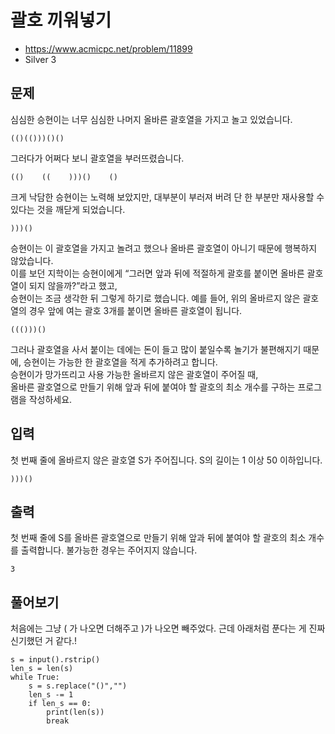 # 괄호 끼워넣기

- https://www.acmicpc.net/problem/11899
- Silver 3

## 문제
심심한 승현이는 너무 심심한 나머지 올바른 괄호열을 가지고 놀고 있었습니다.  

```
(()(()))()()
```

그러다가 어쩌다 보니 괄호열을 부러뜨렸습니다.

```
(()    ((    )))()    ()
```

크게 낙담한 승현이는 노력해 보았지만, 대부분이 부러져 버려 단 한 부분만 재사용할 수 있다는 것을 깨닫게 되었습니다.

```
)))()
```
승현이는 이 괄호열을 가지고 놀려고 했으나 올바른 괄호열이 아니기 때문에 행복하지 않았습니다.  
이를 보던 지학이는 승현이에게 “그러면 앞과 뒤에 적절하게 괄호를 붙이면 올바른 괄호열이 되지 않을까?”라고 했고,  
승현이는 조금 생각한 뒤 그렇게 하기로 했습니다. 예를 들어, 위의 올바르지 않은 괄호열의 경우 앞에 여는 괄호 3개를 붙이면 올바른 괄호열이 됩니다.

```
((()))()
```

그러나 괄호열을 사서 붙이는 데에는 돈이 들고 많이 붙일수록 놀기가 불편해지기 때문에, 승현이는 가능한 한 괄호열을 적게 추가하려고 합니다.  
승현이가 망가뜨리고 사용 가능한 올바르지 않은 괄호열이 주어질 때,  
올바른 괄호열으로 만들기 위해 앞과 뒤에 붙여야 할 괄호의 최소 개수를 구하는 프로그램을 작성하세요.

## 입력

첫 번째 줄에 올바르지 않은 괄호열 S가 주어집니다. S의 길이는 1 이상 50 이하입니다.

```
)))()
```

## 출력
첫 번째 줄에 S를 올바른 괄호열으로 만들기 위해 앞과 뒤에 붙여야 할 괄호의 최소 개수를 출력합니다. 불가능한 경우는 주어지지 않습니다.

```
3
```

## 풀어보기 

처음에는 그냥 ( 가 나오면 더해주고 )가 나오면 빼주었다.
근데 아래처럼 푼다는 게 진짜 신기했던 거 같다.!

```
s = input().rstrip()
len_s = len(s)
while True:
    s = s.replace("()","")
    len_s -= 1
    if len_s == 0:
        print(len(s))
        break
```
